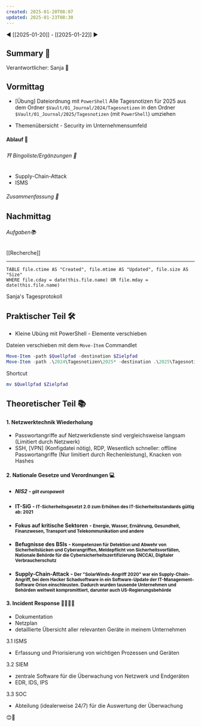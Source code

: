 ```yaml
---
created: 2025-01-20T08:07
updated: 2025-01-23T08:30
---
```

◀ [[2025-01-20]] - [[2025-01-22]] ▶
## Summary 🍁
Verantwortlicher: Sanja 🎉
## Vormittag
* [Übung] Dateiordnung mit `PowerShell`
Alle Tagesnotizen für 2025 aus dem Ordner `$Vault/01_Journal/2024/Tagesnotizen` in den Ordner `$Vault/01_Journal/2025/Tagesnotizen` (mit `PowerShell`) umziehen

* Themenübersicht - Security im Unternehmensumfeld
#### Ablauf 🧭
###### ⛩ Bingoliste/Ergänzungen 🐾
* Supply-Chain-Attack
* ISMS
###### Zusammenfassung 🍁

## Nachmittag
###### Aufgaben📚
[[Recherche]]

---
```dataview
TABLE file.ctime AS "Created", file.mtime AS "Updated", file.size AS "Size" 
WHERE file.cday = date(this.file.name) OR file.mday = date(this.file.name) 
```

Sanja's Tagesprotokoll
## Praktischer Teil 🛠

- Kleine Ubüng mit PowerShell - Elemente verschieben

Dateien verschieben mit dem `Move-Item` Commandlet

```powershell
Move-Item -path $Quellpfad -destination $Zielpfad
Move-Item -path .\2024\Tagesnotizen\2025* -destination .\2025\Tagesnotizen\
```

Shortcut

```powershell
mv $Quellpfad $Zielpfad
```


## Theoretischer Teil 📚


#### 1. Netzwerktechnik Wiederholung 
- Passwortangriffe auf Netzwerkdienste sind vergleichsweise langsam (Limitiert durch Netzwerk)
- SSH, [VPN] (Konfigdatei nötig), RDP, Wesentlich schneller: offline Passwortangriffe (Nur limitiert durch Rechenleistung), Knacken von Hashes


#### 2. Nationale Gesetze und Verordnungen 💻

- ##### NIS2 - <small>gilt europaweit</small>
- #### IT-SiG - <small>IT-Sicherheitsgesetzt 2.0 zum Erhöhen des IT-Sicherheitsstandards gültig ab: 2021</small>
- #### Fokus auf kritische Sektoren - <small>Energie, Wasser, Ernährung, Gesundheit, Finanzwesen, Transport und Telekommunikation und andere</small>
- #### Befugnisse des BSIs - <small> Kompetenzen für Detektion und Abwehr von Sicherheitslücken und Cyberangriffen, Meldepflicht von Sicherheitsvorfällen, Nationale Behörde für die Cybersicherheitszertifizierung (NCCA), Digitaler Verbraucherschutz</small>
- #### Supply-Chain-Attack - <small> Der "SolarWinds-Angriff 2020" war ein Supply-Chain-Angriff, bei dem Hacker Schadsoftware in ein Software-Update der IT-Management-Software **Orion** einschleusten. Dadurch wurden tausende Unternehmen und Behörden weltweit kompromittiert, darunter auch US-Regierungsbehörde</small>

#### 3. Incident Response 👨‍💻👩‍💻

- Dokumentation
- Netzplan
- detaillierte Übersicht aller relevanten Geräte in meinem Unternehmen

3.1 ISMS
- Erfassung und Priorisierung von  wichtigen Prozessen und Geräten

3.2 SIEM
- zentrale Software für die Überwachung von Netzwerk und Endgeräten 
- EDR, IDS, IPS

3.3 SOC
- Abteilung (idealerweise 24/7) für die Auswertung der Überwachung


😊🌸